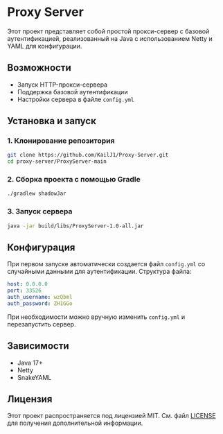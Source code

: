 # Proxy Server

Этот проект представляет собой простой прокси-сервер с базовой аутентификацией, реализованный на Java с использованием Netty и YAML для конфигурации.

## Возможности
- Запуск HTTP-прокси-сервера
- Поддержка базовой аутентификации
- Настройки сервера в файле `config.yml`

## Установка и запуск

### 1. Клонирование репозитория
```sh
git clone https://github.com/KailJ1/Proxy-Server.git
cd proxy-server/ProxyServer-main
```

### 2. Сборка проекта с помощью Gradle
```sh
./gradlew shadowJar
```

### 3. Запуск сервера
```sh
java -jar build/libs/ProxyServer-1.0-all.jar
```

## Конфигурация
При первом запуске автоматически создается файл `config.yml` со случайными данными для аутентификации. Структура файла:
```yaml
host: 0.0.0.0
port: 33526
auth_username: wzQbml
auth_password: ZH1GGo
```

При необходимости можно вручную изменить `config.yml` и перезапустить сервер.

## Зависимости
- Java 17+
- Netty
- SnakeYAML

## Лицензия
Этот проект распространяется под лицензией MIT. См. файл [LICENSE](LICENSE) для получения дополнительной информации.

